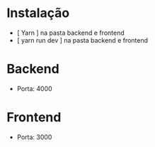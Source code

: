 # Instalação
- [ Yarn ] na pasta backend e frontend
- [ yarn run dev ] na pasta backend e frontend


# Backend
- Porta: 4000

# Frontend
- Porta: 3000